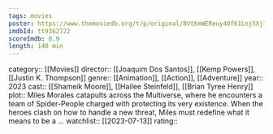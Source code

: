 ```yaml
---
tags: movies
poster: https://www.themoviedb.org/t/p/original/8Vt6mWEReuy4Of61Lnj5Xj704m8.jpg
imdbId: tt9362722
scoreImdb: 8.9
length: 140 min
---
```


category:: [[Movies]]
director:: [[Joaquim Dos Santos]], [[Kemp Powers]], [[Justin K. Thompson]]
genre:: [[Animation]], [[Action]], [[Adventure]]
year:: 2023
cast:: [[Shameik Moore]], [[Hailee Steinfeld]], [[Brian Tyree Henry]]
plot:: Miles Morales catapults across the Multiverse, where he encounters a team of Spider-People charged with protecting its very existence. When the heroes clash on how to handle a new threat, Miles must redefine what it means to be a ...
watchlist:: [[2023-07-13]]
rating::
